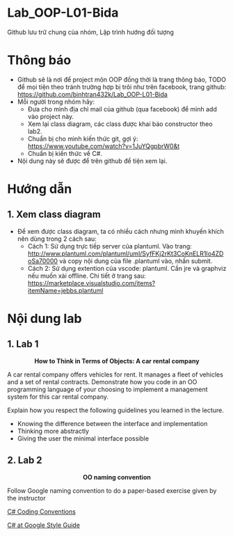 # Lab_OOP-L01-Bida
Github lưu trữ chung của nhóm, Lập trình hướng đối tượng

# Thông báo
- Github sẽ là nơi để project môn OOP đồng thời là trang thông báo, TODO để mọi tiện theo tránh trường hợp bị trôi như trên facebook, trang github: https://github.com/binhtran432k/Lab_OOP-L01-Bida
- Mỗi người trong nhóm hãy:
    - Đưa cho mình địa chỉ mail của github (qua facebook) để mình add vào project này.
    - Xem lại class diagram, các class được khai báo constructor theo lab2.
    - Chuẩn bị cho mình kiến thức git, gợi ý: https://www.youtube.com/watch?v=1JuYQgpbrW0&t
    - Chuẩn bị kiến thức về C#.
- Nội dung này sẽ được để trên github để tiện xem lại.
# Hướng dẫn
## 1. Xem class diagram
- Để xem được class diagram, ta có nhiều cách nhưng mình khuyến khích nên dùng trong 2 cách sau:
    - Cách 1: Sử dụng trực tiếp server của plantuml. Vào trang: http://www.plantuml.com/plantuml/uml/SyfFKj2rKt3CoKnELR1Io4ZDoSa70000 và copy nội dung của file .plantuml vào, nhấn submit.
    - Cách 2: Sử dụng extention của vscode: plantuml. Cần jre và graphviz nếu muốn xài offline. Chi tiết ở trang sau: https://marketplace.visualstudio.com/items?itemName=jebbs.plantuml
# Nội dung lab
## 1. Lab 1
<p style="text-align: center; font-weight: bold;">How to Think in Terms of Objects: A car rental company</p>

A car rental company offers vehicles for rent. It manages a fleet of vehicles and a set of rental contracts. Demonstrate how you code in an OO programming language of your choosing to implement a management system for this car rental company.

Explain how you respect the following guidelines you learned in the lecture.
- Knowing the difference between the interface and implementation
- Thinking more abstractly
- Giving the user the minimal interface possible
## 2. Lab 2
<p style="text-align: center; font-weight: bold;">OO naming convention</p>
Follow Google naming convention to do a paper-based exercise given by the instructor

[C# Coding Conventions](https://docs.microsoft.com/en-us/dotnet/csharp/programming-guide/inside-a-program/coding-conventions)

[C# at Google Style Guide](https://google.github.io/styleguide/csharp-style.html)